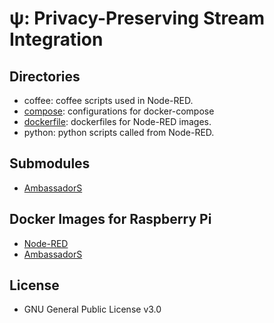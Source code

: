 &#x03C8;: Privacy-Preserving Stream Integration
==================================================

Directories
-------------
  * coffee: coffee scripts used in Node-RED.
  * [compose](./compose/README.md): configurations for docker-compose
  * [dockerfile](./dockerfile/README.md): dockerfiles for Node-RED images.
  * python: python scripts called from Node-RED.


Submodules
------------
  * [AmbassadorS](https://github.com/jkawamoto/ambassadors)


Docker Images for Raspberry Pi
--------------------------------
  * [Node-RED](https://hub.docker.com/r/jkawamoto/rpi-node-red/)
  * [AmbassadorS](https://hub.docker.com/r/jkawamoto/rpi-ambassadors/)

License
--------
 * GNU General Public License v3.0
